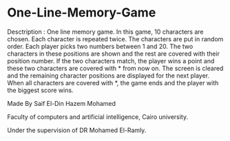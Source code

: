 # One-Line-Memory-Game

Desctription : One line memory game. In this game, 10 characters are chosen. 
Each character is repeated twice. The characters are put in random order. Each player picks two numbers between 1 and 20. 
The two characters in these positions are shown and the rest are covered with their position number. If the two characters match, the player wins a point and these two characters are covered with * from now on. The screen is cleared and the remaining character positions are displayed for the next player. When all characters are covered with *, the game ends and the player with the biggest score wins.

Made By Saif El-Din Hazem Mohamed

Faculty of computers and artificial intelligence, Cairo university.

Under the supervision of DR Mohamed El-Ramly.

